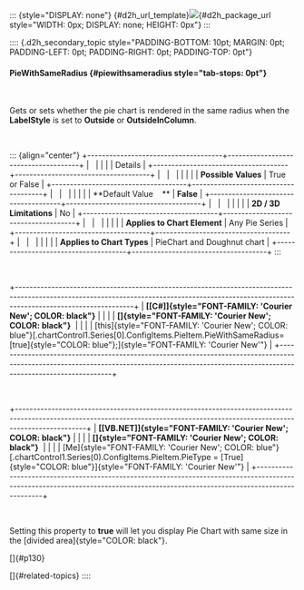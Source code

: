 ::: {style="DISPLAY: none"}
[](ms-xhelp:///?Id=d2h_url_template){#d2h_url_template}![](!package_url!){#d2h_package_url style="WIDTH: 0px; DISPLAY: none; HEIGHT: 0px"}
:::

:::: {.d2h_secondary_topic style="PADDING-BOTTOM: 10pt; MARGIN: 0pt; PADDING-LEFT: 0pt; PADDING-RIGHT: 0pt; PADDING-TOP: 0pt"}
#### PieWithSameRadius {#piewithsameradius style="tab-stops: 0pt"}

 

Gets or sets whether the pie chart is rendered in the same radius when the **LabelStyle** is set to **Outside** or **OutsideInColumn**.

 

::: {align="center"}
+-------------------------------------+-------------------------------------+
|                                                                           |
|                                                                           |
| Details                                                                   |
+-------------------------------------+-------------------------------------+
|                                     |                                     |
|                                     |                                     |
| **Possible Values**                 | True or False                       |
+-------------------------------------+-------------------------------------+
|                                     |                                     |
|                                     |                                     |
| **Default Value    **               | **False**                           |
+-------------------------------------+-------------------------------------+
|                                     |                                     |
|                                     |                                     |
| **2D / 3D Limitations**             | No                                  |
+-------------------------------------+-------------------------------------+
|                                     |                                     |
|                                     |                                     |
| **Applies to Chart Element**        | Any Pie Series                      |
+-------------------------------------+-------------------------------------+
|                                     |                                     |
|                                     |                                     |
| **Applies to Chart Types**          | PieChart and Doughnut chart         |
+-------------------------------------+-------------------------------------+
:::

 

+--------------------------------------------------------------------------------------------------------------------------------------------------------------------------------------------+
| **[\[C#\]]{style="FONT-FAMILY: 'Courier New'; COLOR: black"}**                                                                                                                             |
|                                                                                                                                                                                            |
| **[]{style="FONT-FAMILY: 'Courier New'; COLOR: black"}**                                                                                                                                   |
|                                                                                                                                                                                            |
| [this]{style="FONT-FAMILY: 'Courier New'; COLOR: blue"}[.chartControl1.Series\[0\].ConfigItems.PieItem.PieWithSameRadius=[true]{style="COLOR: blue"};]{style="FONT-FAMILY: 'Courier New'"} |
+--------------------------------------------------------------------------------------------------------------------------------------------------------------------------------------------+

 

+-------------------------------------------------------------------------------------------------------------------------------------------------------------------------------+
| **[\[VB.NET\]]{style="FONT-FAMILY: 'Courier New'; COLOR: black"}**                                                                                                            |
|                                                                                                                                                                               |
| **[]{style="FONT-FAMILY: 'Courier New'; COLOR: black"}**                                                                                                                      |
|                                                                                                                                                                               |
| [Me]{style="FONT-FAMILY: 'Courier New'; COLOR: blue"}[.chartControl1.Series(0).ConfigItems.PieItem.PieType = [True]{style="COLOR: blue"}]{style="FONT-FAMILY: 'Courier New'"} |
+-------------------------------------------------------------------------------------------------------------------------------------------------------------------------------+

 

Setting this property to **true** will let you display Pie Chart with same size in the [divided area]{style="COLOR: black"}.

[]{#p130} 

[]{#related-topics}
::::

